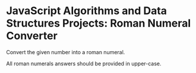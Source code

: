 # JavaScript Algorithms and Data Structures Projects: Roman Numeral Converter

Convert the given number into a roman numeral.

All roman numerals answers should be provided in upper-case.
